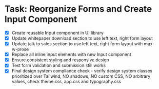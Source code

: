 # Task: Reorganize Forms and Create Input Component

- [x] Create reusable Input component in UI library
- [x] Update whitepaper download section to use left text, right form layout
- [x] Update talk to sales section to use left text, right form layout with max-w-prose
- [x] Replace all inline input elements with new Input component
- [x] Ensure consistent styling and responsive design
- [x] Test form validation and submission still works
- [x] Final design system compliance check - verify design system classes prioritized over Tailwind, NO shadows, NO custom CSS, NO arbitrary values, check theme.css, app.css and typography.css

